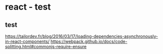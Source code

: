 # react - test
## test

https://tailordev.fr/blog/2016/03/17/loading-dependencies-asynchronously-in-react-components/
https://webpack.github.io/docs/code-splitting.html#commonjs-require-ensure
